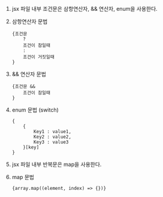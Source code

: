 1. jsx 파일 내부 조건문은 삼항연산자, && 연산자, enum을 사용한다.

2. 삼항연산자 문법

    ```
    {조건문
        ?
        조건이 참일때
        :
        조건이 거짓일때
    }
    ```

3. && 연산자 문법

    ```
    {조건문 &&
        조건이 참일때
    }
    ```

4. enum 문법 (switch)

    ```
    {
        {
            Key1 : value1,
            Key2 : value2,
            Key3 : value3
        }[key]
    }
    ```

5. jsx 파일 내부 반복문은 map을 사용한다.

6. map 문법

    ```
    {array.map((element, index) => {})}
    ```